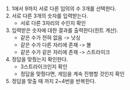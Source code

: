 1. 1에서 9까지 서로 다른 임의의 수 3개를 선택한다.
2. 서로 다른 3개의 숫자를 입력받는다.
    - 서로 다른 3자리의 수인지 확인
3. 입력받은 숫자에 대한 결과를 출력한다(힌트 계산).
    - 같은 수가 전혀 없음 -> 낫싱
    - 같은 수가 다른 자리에 존재 -> 볼
    - 같은 수가 같은 자리에 존재 -> 스트라이크
4. 정답을 맞췄는지 확인한다.
    - 3스트라이크인지 확인
    - 정답을 맞췄다면, 게임을 계속 진행할 것인지 확인
5. 정답을 맞출 때 까지 2~4번을 반복한다.
